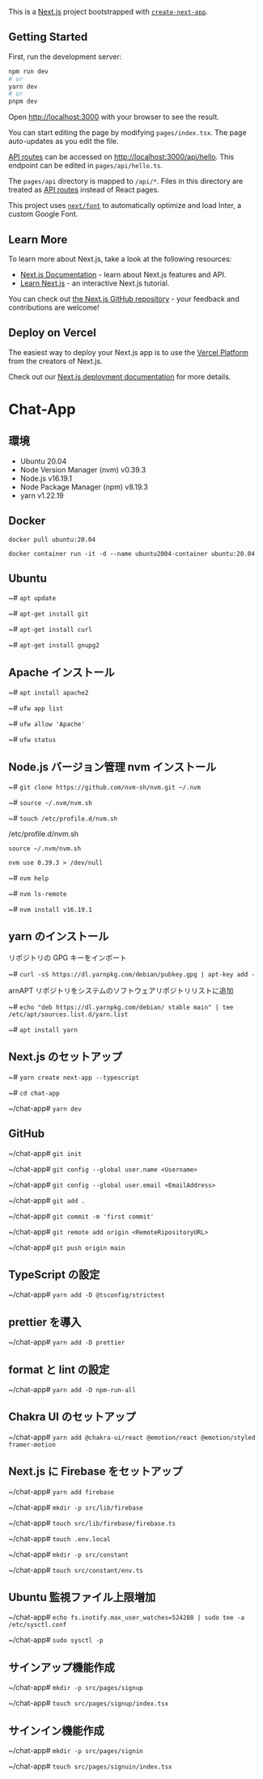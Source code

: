 This is a [Next.js](https://nextjs.org/) project bootstrapped with [`create-next-app`](https://github.com/vercel/next.js/tree/canary/packages/create-next-app).

## Getting Started

First, run the development server:

```bash
npm run dev
# or
yarn dev
# or
pnpm dev
```

Open [http://localhost:3000](http://localhost:3000) with your browser to see the result.

You can start editing the page by modifying `pages/index.tsx`. The page auto-updates as you edit the file.

[API routes](https://nextjs.org/docs/api-routes/introduction) can be accessed on [http://localhost:3000/api/hello](http://localhost:3000/api/hello). This endpoint can be edited in `pages/api/hello.ts`.

The `pages/api` directory is mapped to `/api/*`. Files in this directory are treated as [API routes](https://nextjs.org/docs/api-routes/introduction) instead of React pages.

This project uses [`next/font`](https://nextjs.org/docs/basic-features/font-optimization) to automatically optimize and load Inter, a custom Google Font.

## Learn More

To learn more about Next.js, take a look at the following resources:

- [Next.js Documentation](https://nextjs.org/docs) - learn about Next.js features and API.
- [Learn Next.js](https://nextjs.org/learn) - an interactive Next.js tutorial.

You can check out [the Next.js GitHub repository](https://github.com/vercel/next.js/) - your feedback and contributions are welcome!

## Deploy on Vercel

The easiest way to deploy your Next.js app is to use the [Vercel Platform](https://vercel.com/new?utm_medium=default-template&filter=next.js&utm_source=create-next-app&utm_campaign=create-next-app-readme) from the creators of Next.js.

Check out our [Next.js deployment documentation](https://nextjs.org/docs/deployment) for more details.

# Chat-App

## 環境

- Ubuntu 20.04
- Node Version Manager (nvm) v0.39.3
- Node.js v16.19.1
- Node Package Manager (npm) v8.19.3
- yarn v1.22.19

## Docker

`docker pull ubuntu:20.04`

`docker container run -it -d --name ubuntu2004-container ubuntu:20.04`

## Ubuntu

~# `apt update`

~# `apt-get install git`

~# `apt-get install curl`

~# `apt-get install gnupg2`

## Apache インストール

~# `apt install apache2`

~# `ufw app list`

~# `ufw allow 'Apache'`

~# `ufw status`

## Node.js バージョン管理 nvm インストール

~# `git clone https://github.com/nvm-sh/nvm.git ~/.nvm`

~# `source ~/.nvm/nvm.sh`

~# `touch /etc/profile.d/nvm.sh`

/etc/profile.d/nvm.sh

```
source ~/.nvm/nvm.sh

nvm use 0.39.3 > /dev/null
```

~# `nvm help`

~# `nvm ls-remote`

~# `nvm install v16.19.1`

## yarn のインストール

リポジトリの GPG キーをインポート

~# `curl -sS https://dl.yarnpkg.com/debian/pubkey.gpg | apt-key add -`

arnAPT リポジトリをシステムのソフトウェアリポジトリリストに追加

~# `echo "deb https://dl.yarnpkg.com/debian/ stable main" | tee /etc/apt/sources.list.d/yarn.list`

~# `apt install yarn`

## Next.js のセットアップ

~# `yarn create next-app --typescript`

~# `cd chat-app`

~/chat-app# `yarn dev`

## GitHub

~/chat-app# `git init`

~/chat-app# `git config --global user.name <Username>`

~/chat-app# `git config --global user.email <EmailAddress>`

~/chat-app# `git add .`

~/chat-app# `git commit -m 'first commit'`

~/chat-app# `git remote add origin <RemoteRipositoryURL>`

~/chat-app# `git push origin main`

## TypeScript の設定

~/chat-app# `yarn add -D @tsconfig/strictest`

## prettier を導入

~/chat-app# `yarn add -D prettier`

## format と lint の設定

~/chat-app# `yarn add -D npm-run-all`

## Chakra UI のセットアップ

~/chat-app# `yarn add @chakra-ui/react @emotion/react @emotion/styled framer-motion`

## Next.js に Firebase をセットアップ

~/chat-app# `yarn add firebase`

~/chat-app# `mkdir -p src/lib/firebase`

~/chat-app# `touch src/lib/firebase/firebase.ts`

~/chat-app# `touch .env.local`

~/chat-app# `mkdir -p src/constant`

~/chat-app# `touch src/constant/env.ts`

## Ubuntu 監視ファイル上限増加

~/chat-app# `echo fs.inotify.max_user_watches=524288 | sudo tee -a /etc/sysctl.conf`

~/chat-app# `sudo sysctl -p`

## サインアップ機能作成

~/chat-app# `mkdir -p src/pages/signup`

~/chat-app# `touch src/pages/signup/index.tsx`

## サインイン機能作成

~/chat-app# `mkdir -p src/pages/signin`

~/chat-app# `touch src/pages/signuin/index.tsx`
